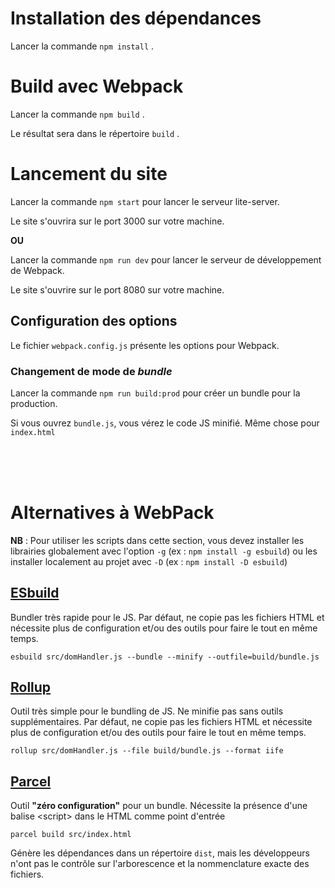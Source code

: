 # Installation des dépendances

Lancer la commande `npm install` .

# Build avec Webpack

Lancer la commande `npm build` .

Le résultat sera dans le répertoire `build` .

# Lancement du site

Lancer la commande `npm start` pour lancer le serveur lite-server.

Le site s'ouvrira sur le port 3000 sur votre machine.

**OU**

Lancer la commande `npm run dev` pour lancer le serveur de développement de Webpack.

Le site s'ouvrire sur le port 8080 sur votre machine.

## Configuration des options

Le fichier `webpack.config.js` présente les options pour Webpack.

### Changement de mode de _bundle_

Lancer la commande `npm run build:prod` pour créer un bundle pour la production.

Si vous ouvrez `bundle.js`, vous vérez le code JS minifié. Même chose pour `index.html`

<br>
<br>
<br>

# Alternatives à WebPack

**NB** : Pour utiliser les scripts dans cette section, vous devez installer les librairies globalement avec l'option `-g` (ex : `npm install -g esbuild`) ou les installer localement au projet avec `-D` (ex : `npm install -D esbuild`)

## [ESbuild](https://esbuild.github.io/)

Bundler très rapide pour le JS. Par défaut, ne copie pas les fichiers HTML et nécessite plus de configuration et/ou des outils pour faire le tout en même temps.

`esbuild src/domHandler.js --bundle --minify --outfile=build/bundle.js`

## [Rollup](https://rollupjs.org/)

Outil très simple pour le bundling de JS. Ne minifie pas sans outils supplémentaires. Par défaut, ne copie pas les fichiers HTML et nécessite plus de configuration et/ou des outils pour faire le tout en même temps.

`rollup src/domHandler.js --file build/bundle.js --format iife`

## [Parcel](https://parceljs.org/)

Outil **"zéro configuration"** pour un bundle. Nécessite la présence d'une balise \<script> dans le HTML comme point d\'entrée

`parcel build src/index.html`

Génère les dépendances dans un répertoire `dist`, mais les développeurs n'ont pas le contrôle sur l'arborescence et la nommenclature exacte des fichiers.
